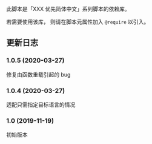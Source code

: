 此脚本是「XXX 优先简体中文」系列脚本的依赖库。

若需要使用该库， 则请在脚本元属性加入 `@require` 以引入。

## 更新日志

### 1.0.5 (2020-03-27)

修复由函数重载引起的 bug

### 1.0.4 (2020-03-27)

适配只需指定目标语言的情况

### 1.0 (2019-11-19)

初始版本